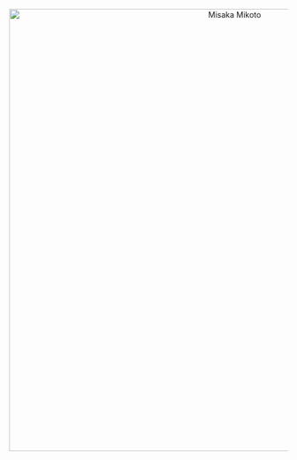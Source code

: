 <p align="center">
  <img src="blob:https://github.com/45a0b0be-f561-44fc-a14f-f909a191d094" alt="Misaka Mikoto" width="800"/>
</p>
